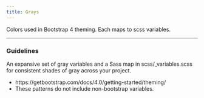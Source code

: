 ```yaml
---
title: Grays
---
```


Colors used in Bootstrap 4 theming. Each maps to scss variables.

---
<h3 class ="sg-pattern-title">Guidelines</h3>
<p>An expansive set of gray variables and a Sass map in scss/_variables.scss for consistent shades of gray across your project.</p>
<ul>
    <li>https://getbootstrap.com/docs/4.0/getting-started/theming/</li>
    <li>These patterns do not include non-bootstrap variables.</li>
</ul>
